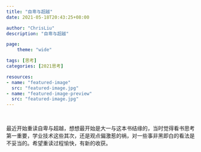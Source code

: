 ```yaml
---
title: "自卑与超越"
date: 2021-05-18T20:43:25+08:00

author: "ChrisLiu"
description: "自卑与超越"

page:
    theme: "wide"

tags: [思考]
categories: [2021思考]

resources:
- name: "featured-image"
  src: "featured-image.jpg"
- name: "featured-image-preview"
  src: "featured-image.jpg"
---
```


​	<!--more-->

​	最近开始重读自卑与超越，想想最开始是大一与这本书结缘的，当时觉得看书思考第一重要，学业技术这些其次，还是观点偏激惹的祸，对一些事非黑即白的看法是不妥当的。希望重读过程愉快，有新的收获。

